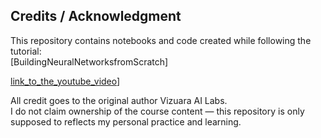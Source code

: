 ## Credits / Acknowledgment
This repository contains notebooks and code created while following the tutorial:  
[BuildingNeuralNetworksfromScratch]

[link_to_the_youtube_video](https://www.youtube.com/watch?v=zrKpz9-AZ_E&list=PLPTV0NXA_ZSj6tNyn_UadmUeU3Q3oR-hu)]

All credit goes to the original author Vizuara AI Labs.  
I do not claim ownership of the course content — this repository is only supposed to reflects my personal practice and learning.
